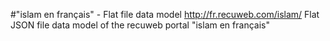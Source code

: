 #"islam en français" - Flat file data model
http://fr.recuweb.com/islam/
Flat JSON file data model of the recuweb portal "islam en français"
